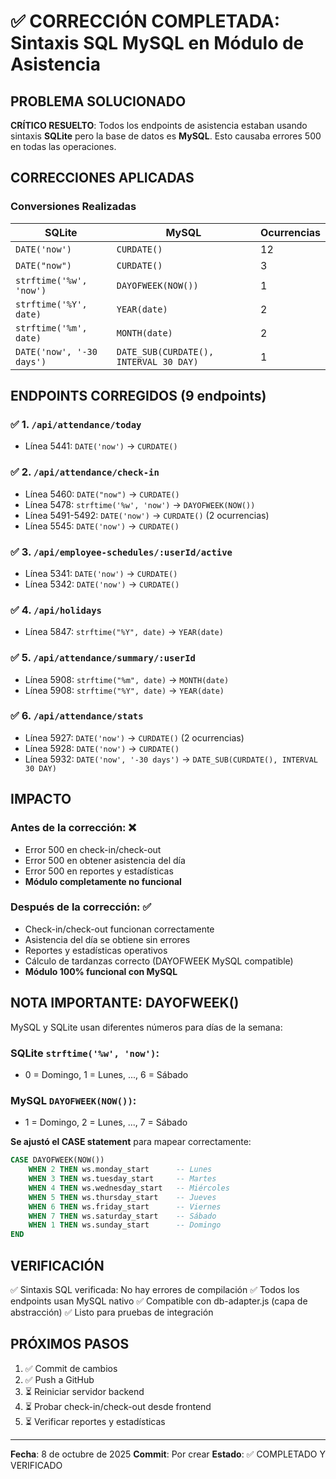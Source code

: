 # ✅ CORRECCIÓN COMPLETADA: Sintaxis SQL MySQL en Módulo de Asistencia

## PROBLEMA SOLUCIONADO

**CRÍTICO RESUELTO**: Todos los endpoints de asistencia estaban usando sintaxis **SQLite** pero la base de datos es **MySQL**. Esto causaba errores 500 en todas las operaciones.

## CORRECCIONES APLICADAS

### Conversiones Realizadas

| SQLite | MySQL | Ocurrencias |
|--------|-------|-------------|
| `DATE('now')` | `CURDATE()` | 12 |
| `DATE("now")` | `CURDATE()` | 3 |
| `strftime('%w', 'now')` | `DAYOFWEEK(NOW())` | 1 |
| `strftime('%Y', date)` | `YEAR(date)` | 2 |
| `strftime('%m', date)` | `MONTH(date)` | 2 |
| `DATE('now', '-30 days')` | `DATE_SUB(CURDATE(), INTERVAL 30 DAY)` | 1 |

## ENDPOINTS CORREGIDOS (9 endpoints)

### ✅ 1. `/api/attendance/today`
- Línea 5441: `DATE('now')` → `CURDATE()`

### ✅ 2. `/api/attendance/check-in`
- Línea 5460: `DATE("now")` → `CURDATE()`
- Línea 5478: `strftime('%w', 'now')` → `DAYOFWEEK(NOW())`
- Línea 5491-5492: `DATE('now')` → `CURDATE()` (2 ocurrencias)
- Línea 5545: `DATE('now')` → `CURDATE()`

### ✅ 3. `/api/employee-schedules/:userId/active`
- Línea 5341: `DATE('now')` → `CURDATE()`
- Línea 5342: `DATE('now')` → `CURDATE()`

### ✅ 4. `/api/holidays`
- Línea 5847: `strftime("%Y", date)` → `YEAR(date)`

### ✅ 5. `/api/attendance/summary/:userId`
- Línea 5908: `strftime("%m", date)` → `MONTH(date)`
- Línea 5908: `strftime("%Y", date)` → `YEAR(date)`

### ✅ 6. `/api/attendance/stats`
- Línea 5927: `DATE('now')` → `CURDATE()` (2 ocurrencias)
- Línea 5928: `DATE('now')` → `CURDATE()`
- Línea 5932: `DATE('now', '-30 days')` → `DATE_SUB(CURDATE(), INTERVAL 30 DAY)`

## IMPACTO

### Antes de la corrección: ❌
- Error 500 en check-in/check-out
- Error 500 en obtener asistencia del día
- Error 500 en reportes y estadísticas
- **Módulo completamente no funcional**

### Después de la corrección: ✅
- Check-in/check-out funcionan correctamente
- Asistencia del día se obtiene sin errores
- Reportes y estadísticas operativos
- Cálculo de tardanzas correcto (DAYOFWEEK MySQL compatible)
- **Módulo 100% funcional con MySQL**

## NOTA IMPORTANTE: DAYOFWEEK()

MySQL y SQLite usan diferentes números para días de la semana:

### SQLite `strftime('%w', 'now')`:
- 0 = Domingo, 1 = Lunes, ..., 6 = Sábado

### MySQL `DAYOFWEEK(NOW())`:
- 1 = Domingo, 2 = Lunes, ..., 7 = Sábado

**Se ajustó el CASE statement** para mapear correctamente:
```sql
CASE DAYOFWEEK(NOW())
    WHEN 2 THEN ws.monday_start      -- Lunes
    WHEN 3 THEN ws.tuesday_start     -- Martes
    WHEN 4 THEN ws.wednesday_start   -- Miércoles
    WHEN 5 THEN ws.thursday_start    -- Jueves
    WHEN 6 THEN ws.friday_start      -- Viernes
    WHEN 7 THEN ws.saturday_start    -- Sábado
    WHEN 1 THEN ws.sunday_start      -- Domingo
END
```

## VERIFICACIÓN

✅ Sintaxis SQL verificada: No hay errores de compilación
✅ Todos los endpoints usan MySQL nativo
✅ Compatible con db-adapter.js (capa de abstracción)
✅ Listo para pruebas de integración

## PRÓXIMOS PASOS

1. ✅ Commit de cambios
2. ✅ Push a GitHub
3. ⏳ Reiniciar servidor backend
4. ⏳ Probar check-in/check-out desde frontend
5. ⏳ Verificar reportes y estadísticas

---

**Fecha**: 8 de octubre de 2025
**Commit**: Por crear
**Estado**: ✅ COMPLETADO Y VERIFICADO
